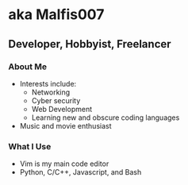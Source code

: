 # aka Malfis007

## Developer, Hobbyist, Freelancer

### About Me
- Interests include:
	- Networking
	- Cyber security
	- Web Development
	- Learning new and obscure coding languages
- Music and movie enthusiast

### What I Use
- Vim is my main code editor
- Python, C/C++, Javascript, and Bash

